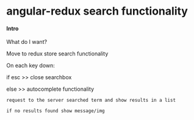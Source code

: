 # angular-redux search functionality

#### Intro

What do I want?

Move to redux store search functionality 

On each key down: 

if esc >> close searchbox

else >> autocomplete functionality


    request to the server searched term and show results in a list

    if no results found show message/img


